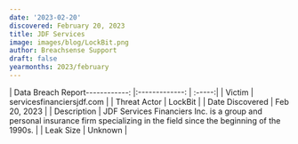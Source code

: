 ```yaml
---
date: '2023-02-20'
discovered: February 20, 2023
title: JDF Services
image: images/blog/LockBit.png
author: Breachsense Support
draft: false
yearmonths: 2023/february
---
```


| Data Breach Report------------:     |:-------------:    | :-----:|
| Victim      | servicesfinanciersjdf.com      | 
| Threat Actor      | LockBit      | 
| Date Discovered      | Feb 20, 2023      | 
| Description      | JDF Services Financiers Inc. is a group and personal insurance firm specializing in the field since the beginning of the 1990s.      | 
| Leak Size      | Unknown      | 

